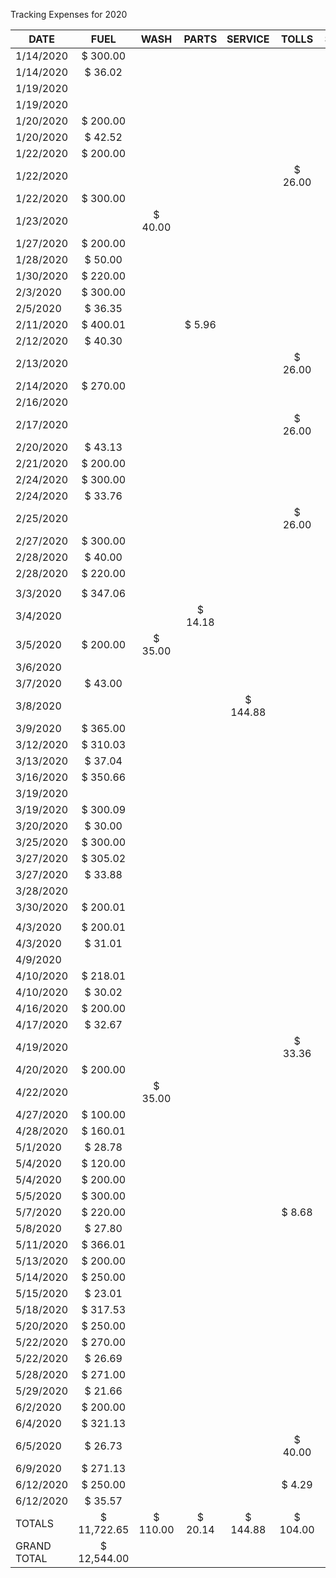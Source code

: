 Tracking Expenses for 2020

| DATE        | FUEL        | WASH        | PARTS        | SERVICE        | TOLLS        | SUNDRY        |
| ----------- |:-----------:|:-----------:|:------------:|:--------------:| :-----------:|:-------------:|
| 1/14/2020 | $                300.00 |  |  |  |  | |
| 1/14/2020 | $                36.02 |  |  |  |  | |
| 1/19/2020 |  |  |  |  |  | $                     67.88  |
| 1/19/2020 |  |  |  |  |  | $                     67.88  |
| 1/20/2020 |   $                200.00 |  |  |  |  |  |
| 1/20/2020 |   $                    42.52 |  |  |  |  |  |
| 1/22/2020 |    $                    200.00 |  |  |  |  |  |
| 1/22/2020 |   |  |  |  |  $                    26.00   |  |
| 1/22/2020 |  $                300.00  |  |  |  |  |  |
| 1/23/2020 |   | $                    40.00  |  |  |  |  |
| 1/27/2020 | $                200.00 |  |  |  |  |  |
| 1/28/2020 |  $                   50.00  |  |  |  |  |  |
| 1/30/2020 | $                 220.00  |  |  |  |  |  |
|  2/3/2020 |  $                300.00  |  |  |  |  |  |
| 2/5/2020  | $                    36.35  |  |  |  |  |  $                    68.58  |
| 2/11/2020 | $                 400.01  |  |  $                       5.96  |  |  |  $                    10.00 |
| 2/12/2020 | $                    40.30  |  |  |  |  |  |
| 2/13/2020 |  |  |  |  |  $                    26.00  |  |
| 2/14/2020 |  $                 270.00  |  |  |  |  |  |
| 2/16/2020 |  |  |  |  |  |  $                      21.71  |
| 2/17/2020 |  |  |  |  |  $                    26.00  |  |
| 2/20/2020 |  $                     43.13  |  |  |  |  |  |
| 2/21/2020 | $                200.00  |  |  |  |  |  |
| 2/24/2020 | $                300.00  |  |  |  |  |  |
| 2/24/2020 |  $                     33.76  |  |  |  |  |  |
| 2/25/2020 |  |  |  |  | $                    26.00  |  |
| 2/27/2020 |  $                300.00  |  |  |  |  |  |
| 2/28/2020 | $                   40.00  |  |  |  |  |  |
| 2/28/2020 |  $                 220.00  |  |  |  |  | $                       5.34  |
|  |  |  |  |  |  |  |
| 3/3/2020  | $                  347.06  |  |  |  |  |  |
| 3/4/2020  |  |  |  $                     14.18  |  |  |  |
| 3/5/2020  | $                200.00  |  $                    35.00  |  |  |  | $                       8.69  |
| 3/6/2020  |  |  |  |  |  | $                    20.00  |
| 3/7/2020  |  $                    43.00  |  |  |  |  |  |
| 3/8/2020  |  |  |  |  $                   144.88  |  |  |
| 3/9/2020  | $                 365.00  |  |  |  |  |  |
| 3/12/2020 | $                  310.03  |  |  |  |  |  |
| 3/13/2020 |  $                    37.04  |  |  |  |  |  |
| 3/16/2020 | $                  350.66  |  |  |  |  |  |
| 3/19/2020 |  |  |  |  |  |  $                    10.00  |
| 3/19/2020 |  $                 300.09  |  |  |  |  |  $                        7.51 |
|3/20/2020  | $                   30.00  |  |  |  |  |  |
| 3/25/2020 | $                300.00  |  |  |  |  |  |
| 3/27/2020 | $                 305.02  |  |  |  |  |  |
| 3/27/2020 | $                    33.88  |  |  |  |  |  |
| 3/28/2020 |  |  |  |  |  | $                     33.01  |
| 3/30/2020 |  $                 200.01  |  |  |  |  |  |
|  |  |  |  |  |  |  |
| 4/3/2020  |  $                 200.01  |  |  |  |  |  |
| 4/3/2020  | $                     31.01  |  |  |  |  |  |
| 4/9/2020  |  |  |  |  |  |  $                     69.10 |
| 4/10/2020 |  $                   218.01  |  |  |  |  |  $                       4.34 |
| 4/10/2020 |  $                    30.02  |  |  |  |  |  $                     29.84  |
| 4/16/2020 | $                200.00  |  |  |  |  |  
| 4/17/2020 |  $                     32.67  |  |  |  |  |  |
| 4/19/2020 |  |  |  |  |  $                     33.36  |  
| 4/20/2020 | $                200.00  |  |  |  |  |  
| 4/22/2020 |  |  $                    35.00  |  |  |  |  
| 4/27/2020 |  $                 100.00  |  |  |  |  |  
| 4/28/2020 | $                  160.01  |  |  |  |  |  
| 5/1/2020  | $                    28.78  |  |  |  |  |  
| 5/4/2020  |  $                 120.00  |  |  |  |  |  
| 5/4/2020  |  $                200.00  |  |  |  |  |  
| 5/5/2020  | $                300.00  |  |  |  |  |  
| 5/7/2020  |  $                 220.00  |  |  |  |  $                       8.68  |  
| 5/8/2020  | $                    27.80  |  |  |  |  |  
| 5/11/2020 | $                  366.01  |  |  |  |  |  
| 5/13/2020 | $                200.00  |  |  |  |  |  
| 5/14/2020 | $                 250.00  |  |  |  |  |  
| 5/15/2020 |  $                     23.01  |  |  |  |  |  
| 5/18/2020 | $                   317.53  |  |  |  |  |  
| 5/20/2020 | $                 250.00  |  |  |  |  |  
| 5/22/2020 | $                 270.00  |  |  |  |  |  
| 5/22/2020 | $                    26.69  |  |  |  |  |  
| 5/28/2020 |  $                  271.00  |  |  |  |  |  
| 5/29/2020 |  $                     21.66  |  |  |  |  |  
| 6/2/2020  | $                200.00  |  |  |  |  |  
| 6/4/2020  |  $                   321.13  |  |  |  |  |  
| 6/5/2020  | $                     26.73  |  |  |  |  $                    40.00  |  
| 6/9/2020  | $                   271.13  |  |  |  |  |  
| 6/12/2020 |  $                 250.00  |  |  |  |  $                       4.29 |  
| 6/12/2020 |  $                     35.57  |  |  |  |  |  
| TOTALS | $             11,722.65  | $                  110.00  | $                    20.14  | $                   144.88  | $                  104.00  |  $                  442.33|
| GRAND TOTAL | $            12,544.00  |  |  |  |  |  
